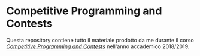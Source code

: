 # Competitive Programming and Contests
Questa repository contiene tutto il materiale prodotto da me durante il corso [*Competitive Programming and Contests*](https://github.com/rossanoventurini/CompetitiveProgramming) nell'anno accademico 2018/2019.

